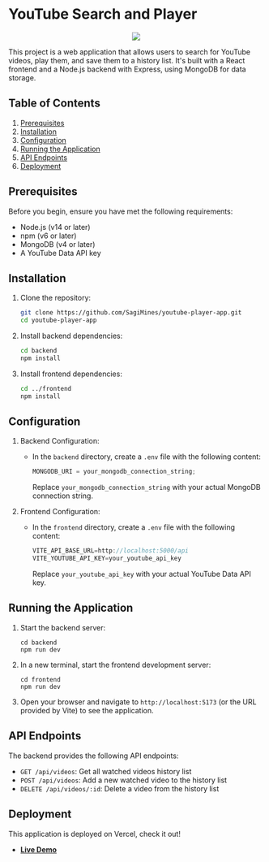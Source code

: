 # YouTube Search and Player

<div align='center'>
<a href="https://youtube-player-app-client.vercel.app/">
<img src="https://i.postimg.cc/gjFVry67/yout.png"/>
</a>
</div>

This project is a web application that allows users to search for YouTube videos, play them, and save them to a history list. It's built with a React frontend and a Node.js backend with Express, using MongoDB for data storage.

## Table of Contents

1. [Prerequisites](#prerequisites)
2. [Installation](#installation)
3. [Configuration](#configuration)
4. [Running the Application](#running-the-application)
5. [API Endpoints](#api-endpoints)
6. [Deployment](#deployment)

## Prerequisites

Before you begin, ensure you have met the following requirements:

- Node.js (v14 or later)
- npm (v6 or later)
- MongoDB (v4 or later)
- A YouTube Data API key

## Installation

1. Clone the repository:

   ```bash
   git clone https://github.com/SagiMines/youtube-player-app.git
   cd youtube-player-app
   ```

2. Install backend dependencies:

   ```bash
   cd backend
   npm install
   ```

3. Install frontend dependencies:
   ```bash
   cd ../frontend
   npm install
   ```

## Configuration

1. Backend Configuration:

   - In the `backend` directory, create a `.env` file with the following content:
     ```javascript
     MONGODB_URI = your_mongodb_connection_string;
     ```
     Replace `your_mongodb_connection_string` with your actual MongoDB connection string.

2. Frontend Configuration:
   - In the `frontend` directory, create a `.env` file with the following content:
     ```javascript
     VITE_API_BASE_URL=http://localhost:5000/api
     VITE_YOUTUBE_API_KEY=your_youtube_api_key
     ```
     Replace `your_youtube_api_key` with your actual YouTube Data API key.

## Running the Application

1. Start the backend server:

   ```
   cd backend
   npm run dev
   ```

2. In a new terminal, start the frontend development server:

   ```
   cd frontend
   npm run dev
   ```

3. Open your browser and navigate to `http://localhost:5173` (or the URL provided by Vite) to see the application.

## API Endpoints

The backend provides the following API endpoints:

- `GET /api/videos`: Get all watched videos history list
- `POST /api/videos`: Add a new watched video to the history list
- `DELETE /api/videos/:id`: Delete a video from the history list

## Deployment

This application is deployed on Vercel, check it out!

- **[Live Demo](https://youtube-player-app-client.vercel.app/)**
